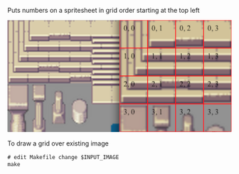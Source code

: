 Puts numbers on a spritesheet in grid order starting at the top left

![image](example_output.png)

To draw a grid over existing image

    # edit Makefile change $INPUT_IMAGE
    make
